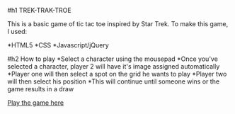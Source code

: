 #h1 TREK-TRAK-TROE

This is a basic game of tic tac toe inspired by Star Trek. To make this game, I used:

*HTML5
*CSS
*Javascript/jQuery

#h2 How to play
*Select a character using the mousepad
*Once you've selected a character, player 2 will have it's image assigned automatically
*Player one will then select a spot on the grid he wants to play
*Player two will then select his position
*This will continue until someone wins or the game results in a draw

[Play the game here](https://samws.github.io/star-trek-trak-troe/)
